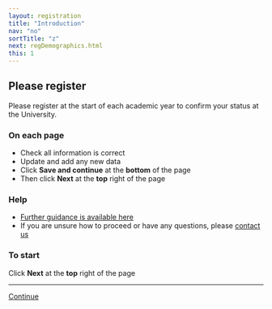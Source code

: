```yaml
---
layout: registration
title: "Introduction"
nav: "no"
sortTitle: "z"
next: regDemographics.html
this: 1
---
```


## Please register

Please register at the start of each academic year to confirm your status at the University.

### On each page

- Check all information is correct
- Update and add any new data
- Click **Save and continue** at the **bottom** of the page
- Then click **Next** at the **top** right of the page

<!--
### To check your progress

- Click the ‘Online Registration’ header at the top of the page
- Completed screens have a tick in a green circle
-->

### Help

- [Further guidance is available here](https://www.nottingham.ac.uk/studentservices/servicedetails/registration/registration.aspx)
- If you are unsure how to proceed or have any questions, please [contact us](https://www.nottingham.ac.uk/studentservices/servicedetails/registration/registration.aspx)


### To start

Click **Next** at the **top** right of the page

----

<div id="buttons">
  <a class="btn btn-primary" type="submit" href="{{page.next}}">Continue</a>
</div>

